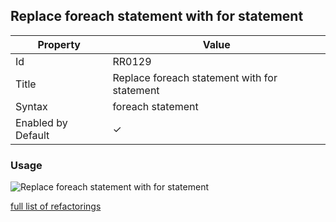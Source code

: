 ## Replace foreach statement with for statement

| Property | Value |
| -------- | ----- |
| Id | RR0129 |
| Title | Replace foreach statement with for statement |
| Syntax | foreach statement |
| Enabled by Default | &#x2713; |

### Usage

![Replace foreach statement with for statement](../../images/refactorings/ReplaceForEachWithFor.png)

[full list of refactorings](Refactorings.md)